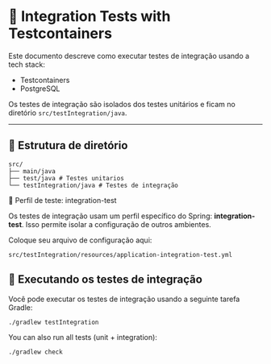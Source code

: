 # 🧪 Integration Tests with Testcontainers

Este documento descreve como executar testes de integração usando a tech stack:

- Testcontainers
- PostgreSQL 

Os testes de integração são isolados dos testes unitários e ficam no diretório `src/testIntegration/java`.

---

## 📁 Estrutura de diretório
```
src/
├── main/java
├── test/java # Testes unitarios
└── testIntegration/java # Testes de integração
```

🔧 Perfil de teste: integration-test

Os testes de integração usam um perfil específico do Spring: **integration-test**. Isso permite isolar a configuração de outros ambientes.

Coloque seu arquivo de configuração aqui:

```
src/testIntegration/resources/application-integration-test.yml
```

## 🚀 Executando os testes de integração

Você pode executar os testes de integração usando a seguinte tarefa Gradle:

```
./gradlew testIntegration
```

You can also run all tests (unit + integration):

```
./gradlew check
```
